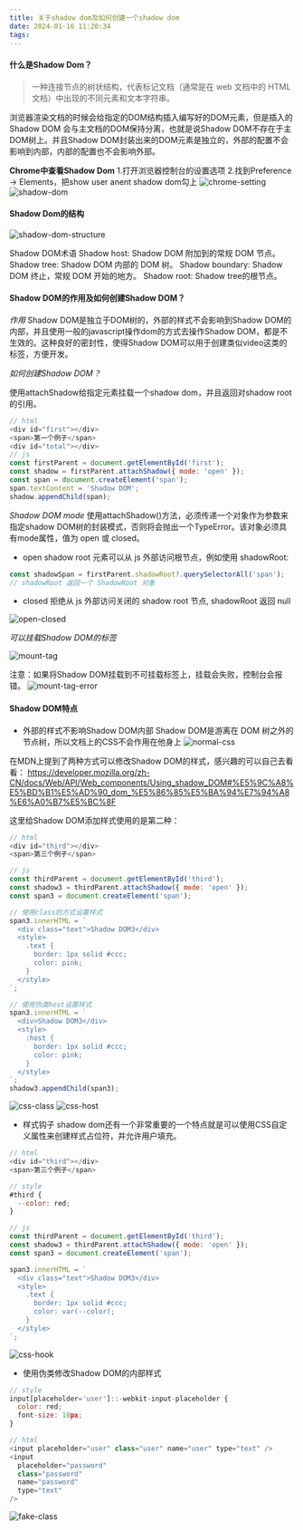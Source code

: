```yaml
---
title: 关于shadow dom及如何创建一个shadow dom
date: 2024-01-16 11:20:34
tags:
---
```


#### 什么是Shadow Dom？

> 一种连接节点的树状结构，代表标记文档（通常是在 web 文档中的 HTML 文档）中出现的不同元素和文本字符串。

浏览器渲染文档的时候会给指定的DOM结构插入编写好的DOM元素，但是插入的Shadow DOM 会与主文档的DOM保持分离，也就是说Shadow DOM不存在于主DOM树上。并且Shadow DOM封装出来的DOM元素是独立的，外部的配置不会影响到内部，内部的配置也不会影响外部。

**Chrome中查看Shadow Dom**
1.打开浏览器控制台的设置选项
2.找到Preference -> Elements，把show user anent shadow dom勾上
![chrome-setting](chrome-setting.png)
![shadow-dom](shadow-dom.png)

#### Shadow Dom的结构
![shadow-dom-structure](shadow-dom-structure.png)

Shadow DOM术语
Shadow host: Shadow DOM 附加到的常规 DOM 节点。
Shadow tree: Shadow DOM 内部的 DOM 树。
Shadow boundary: Shadow DOM 终止，常规 DOM 开始的地方。
Shadow root: Shadow tree的根节点。

#### Shadow DOM的作用及如何创建Shadow DOM？

*作用*
Shadow DOM是独立于DOM树的，外部的样式不会影响到Shadow DOM的内部，并且使用一般的javascript操作dom的方式去操作Shadow DOM，都是不生效的。这种良好的密封性，使得Shadow DOM可以用于创建类似video这类的标签，方便开发。

*如何创建Shadow DOM？*

使用attachShadow给指定元素挂载一个shadow dom，并且返回对shadow root的引用。

```js
// html
<div id="first"></div>
<span>第一个例子</span>
<div id="total"></div>
// js
const firstParent = document.getElementById('first');
const shadow = firstParent.attachShadow({ mode: 'open' });
const span = document.createElement('span');
span.textContent = 'Shadow DOM';
shadow.appendChild(span);
```

*Shadow DOM mode*
使用attachShadow()方法，必须传递一个对象作为参数来指定shadow DOM树的封装模式，否则将会抛出一个TypeError。该对象必须具有mode属性，值为 open 或 closed。
- open
shadow root 元素可以从 js 外部访问根节点，例如使用 shadowRoot:
```js
const shadowSpan = firstParent.shadowRoot?.querySelectorAll('span');
// shadowRoot 返回一个 ShadowRoot 对象
```

- closed
拒绝从 js 外部访问关闭的 shadow root 节点, shadowRoot 返回 null

![open-closed](open-closed.png)

*可以挂载Shadow DOM的标签*

![mount-tag](mount-tag.png)

注意：如果将Shadow DOM挂载到不可挂载标签上，挂载会失败，控制台会报错。
![mount-tag-error](mount-tag-error.png)

#### Shadow DOM特点

- 外部的样式不影响Shadow DOM内部
Shadow DOM是游离在 DOM 树之外的节点树，所以文档上的CSS不会作用在他身上
![normal-css](normal-css.png)

在MDN上提到了两种方式可以修改Shadow DOM的样式，感兴趣的可以自己去看看：
https://developer.mozilla.org/zh-CN/docs/Web/API/Web_components/Using_shadow_DOM#%E5%9C%A8%E5%BD%B1%E5%AD%90_dom_%E5%86%85%E5%BA%94%E7%94%A8%E6%A0%B7%E5%BC%8F

这里给Shadow DOM添加样式使用的是第二种：
```js
// html
<div id="third"></div>
<span>第三个例子</span>

// js
const thirdParent = document.getElementById('third');
const shadow3 = thirdParent.attachShadow({ mode: 'open' });
const span3 = document.createElement('span');

// 使用class的方式设置样式
span3.innerHTML = `
  <div class="text">Shadow DOM3</div>
  <style>
    .text {
      border: 1px solid #ccc;
      color: pink;
    }
  </style>
`;

// 使用伪类host设置样式
span3.innerHTML = `
  <div>Shadow DOM3</div>
  <style>
    :host {
      border: 1px solid #ccc;
      color: pink;
    }
  </style>
`;
shadow3.appendChild(span3);
```
![css-class](css-class.png)
![css-host](css-host.png)

- 样式钩子
shadow dom还有一个非常重要的一个特点就是可以使用CSS自定义属性来创建样式占位符，并允许用户填充。
```js
// html
<div id="third"></div>
<span>第三个例子</span>

// style
#third {
  --color: red;
}

// js
const thirdParent = document.getElementById('third');
const shadow3 = thirdParent.attachShadow({ mode: 'open' });
const span3 = document.createElement('span');

span3.innerHTML = `
  <div class="text">Shadow DOM3</div>
  <style>
    .text {
      border: 1px solid #ccc;
      color: var(--color);
    }
  </style>
`;
```
![css-hook](css-hook.png)

- 使用伪类修改Shadow DOM的内部样式
```js
// style
input[placeholder='user']::-webkit-input-placeholder {
  color: red;
  font-size: 18px;
}

// html
<input placeholder="user" class="user" name="user" type="text" />
<input
  placeholder="password"
  class="password"
  name="password"
  type="text"
/>
```

![fake-class](fake-class.png)